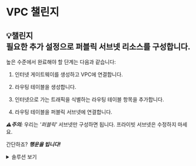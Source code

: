 VPC 챌린지
=

💡챌린지<br>
필요한 추가 설정으로 퍼블릭 서브넷 리소스를 구성합니다.
---

높은 수준에서 완료해야 할 단계는 다음과 같습니다:

1. 인터넷 게이트웨이를 생성하고 VPC에 연결합니다.

2. 라우팅 테이블을 생성합니다.

3. 인터넷으로 가는 트래픽을 식별하는 라우팅 테이블 항목을 추가합니다.

4. 라우팅 테이블을 퍼블릭 서브넷에 연결합니다.

**_⚠️주의:_** 우리는 _'퍼블릭'_ 서브넷만 구성하면 됩니다. 프라이빗 서브넷은 수정하지 마세요.

간단하죠? **_행운을 빕니다!_**

<details>
<summary>솔루션 보기</summary>

1. VPC 대시보드에서 **인터넷 게이트웨이**를 선택합니다.

2. 우측 상단 섹션에서 *인터넷 게이트웨이 생성*을 클릭합니다.

3. 텍스트 필드에 인터넷 게이트웨이 리소스의 이름을 입력합니다. (예: `cs-dept-igw`)

4. 페이지 하단의 *인터넷 게이트웨이 생성*을 클릭하세요.

이제 인터넷 게이트웨이 리소스가 생성되어야 합니다.

5. 우측 상단에 있는 **VPC에 연결**을 클릭하여 이전에 생성한 VPC에 인터넷 게이트웨이를 연결합니다.

6. _사용 가능한 VPC_ 필드에 VPC 이름을 입력합니다. *인터넷 게이트웨이 연결*을 클릭하세요.
   ![image](https://github.com/user-attachments/assets/2e753e1a-d501-48fc-90c0-6d1d692703c9)

인터넷 게이트웨이가 VPC에 연결되었으므로 이제 퍼블릭 서브넷에 라우팅 테이블을 생성하고 연결할 수 있습니다.

1. **라우팅 테이블** 아래의 VPC 대시보드에서 우측 상단에 있는 *라우팅 테이블 생성*을 클릭합니다.

2. 라우팅 테이블의 이름을 입력하고 앞서 생성한 CS dept VPC를 선택한 후 *라우팅 테이블 생성*을 클릭합니다.
   ![image](https://github.com/user-attachments/assets/f91f8b54-1434-4ffc-857d-5b825a6a1427)

퍼블릭 서브넷에 라우팅 테이블을 연결하기 전에 테이블에 중요한 항목을 추가해 보겠습니다.

3. **라우팅 테이블**에서 방금 생성한 리소스를 선택합니다.

4. 우측 상단에서 *작업 > 라우팅 편집*을 클릭합니다.

5. *라우팅 추가*를 클릭하세요; 다음 그림에 표시된 대로 세부 정보를 입력합니다. 값 `0.0.0.0/0`은 인터넷으로 향하는 모든 트래픽을 나타내며, VPC ID는 이전 워크숍에서 생성한 VPC의 ID입니다.

6. **변경 사항 저장**을 클릭하세요.
   ![image](https://github.com/user-attachments/assets/4e513ec0-ba12-49a0-b2de-23b6ae91556a)

7. 라우팅 테이블 페이지에서 *작업 > 서브넷 연결 편집*을 클릭합니다.

8. **서브넷 연결 편집** 페이지에서 퍼블릭 서브넷을 선택합니다; **연결 저장**을 클릭하세요.
  ![image](https://github.com/user-attachments/assets/459bf569-605a-4c64-bbcf-568b89e9cebb)

모든 설정이 완료되었습니다...<br>
퍼블릭 서브넷 구성을 통해 이제 CS 포털을 인터넷에 공개해 상품을 판매할 수 있는 적절한 네트워크 구성 요소를 갖추었고, 성적 관리 시스템을 안전하게 보호할 수 있는 프라이빗 위치도 마련되었습니다.<br>
**잘하셨어요! 👏**
</details>
